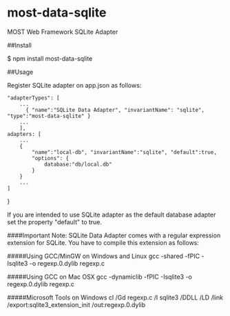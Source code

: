 # most-data-sqlite
MOST Web Framework SQLite Adapter

##Install

$ npm install most-data-sqlite

##Usage

Register SQLite adapter on app.json as follows:

    "adapterTypes": [
        ...
          { "name":"SQLite Data Adapter", "invariantName": "sqlite", "type":"most-data-sqlite" }
        ...
        ],
    adapters: [
        ...
        { 
            "name":"local-db", "invariantName":"sqlite", "default":true,
            "options": {
                database:"db/local.db"
            }
        }
        ...
    ]
}

If you are intended to use SQLite adapter as the default database adapter set the property "default" to true. 

####Important Note:
SQLite Data Adapter comes with a regular expression extension for SQLite. You have to compile this extension as follows:

#####Using GCC/MinGW on Windows and Linux
gcc -shared -fPIC -Isqlite3 -o regexp.0.dylib regexp.c

#####Using GCC on Mac OSX
gcc -dynamiclib -fPIC -Isqlite3 -o regexp.0.dylib regexp.c

#####Microsoft Tools on Windows
cl /Gd regexp.c /I sqlite3 /DDLL /LD /link /export:sqlite3_extension_init /out:regexp.0.dylib

